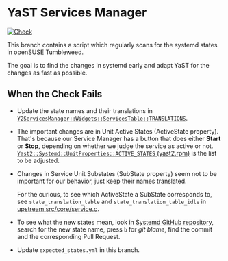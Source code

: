 # YaST Services Manager

[![Check](https://github.com/yast/yast-services-manager/actions/workflows/check.yml/badge.svg?branch=check_systemd_states)](https://github.com/yast/yast-services-manager/actions/workflows/check.yml?query=branch%3Acheck_systemd_states)

This branch contains a script which regularly scans for the systemd
states in openSUSE Tumbleweed.

The goal is to find the changes in systemd early and adapt YaST for the changes
as fast as possible.

## When the Check Fails

- Update the state names and their translations in
  [`Y2ServicesManager::Widgets::ServicesTable::TRANSLATIONS`][TRANS].

[TRANS]: https://github.com/yast/yast-services-manager/blob/master/src/lib/services-manager/widgets/services_table.rb

- The important changes are in Unit Active States (ActiveState
  property). That's because our Service Manager has a button that does either
  **Start** or **Stop**, depending on whether we judge the service as active
  or not.  [`Yast2::Systemd::UnitProperties::ACTIVE_STATES` (yast2.rpm)][AS]
  is the list to be adjusted.

[AS]: https://github.com/yast/yast-yast2/blob/master/library/systemd/src/lib/yast2/systemd/unit_properties.rb

- Changes in Service Unit Substates (SubState property) seem not to be
  important for our behavior, just keep their names translated.

  For the curious, to see which ActiveState a SubState corresponds to, see
  `state_translation_table` and `state_translation_table_idle`
  in [upstream src/core/service.c][service_c].

[service_c]: https://github.com/systemd/systemd/blob/main/src/core/service.c

- To see what the new states mean, look in
  [Systemd GitHub repository](https://github.com/systemd/systemd), search for
  the new state name, press `b` for *git blame*, find the commit and the
  corresponding Pull Request.

- Update `expected_states.yml` in this branch.
